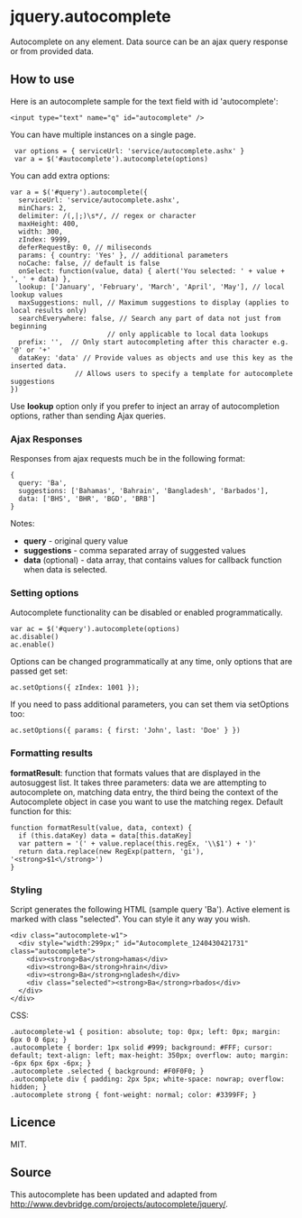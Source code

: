 jquery.autocomplete
===================

Autocomplete on any element. Data source can be an ajax query response or from provided data. 

## How to use

Here is an autocomplete sample for the text field with id 'autocomplete':

    <input type="text" name="q" id="autocomplete" />
  
You can have multiple instances on a single page.

     var options = { serviceUrl: 'service/autocomplete.ashx' }
     var a = $('#autocomplete').autocomplete(options)

You can add extra options:

    var a = $('#query').autocomplete({
      serviceUrl: 'service/autocomplete.ashx',
      minChars: 2,
      delimiter: /(,|;)\s*/, // regex or character
      maxHeight: 400,
      width: 300, 
      zIndex: 9999,
      deferRequestBy: 0, // miliseconds
      params: { country: 'Yes' }, // additional parameters
      noCache: false, // default is false
      onSelect: function(value, data) { alert('You selected: ' + value + ', ' + data) },
      lookup: ['January', 'February', 'March', 'April', 'May'], // local lookup values
      maxSuggestions: null, // Maximum suggestions to display (applies to local results only)
      searchEverywhere: false, // Search any part of data not just from beginning
                            // only applicable to local data lookups
      prefix: '',  // Only start autocompleting after this character e.g. '@' or '+'
      dataKey: 'data' // Provide values as objects and use this key as the inserted data.
                    // Allows users to specify a template for autocomplete suggestions
    })
  
Use **lookup** option only if you prefer to inject an array of autocompletion options, rather than sending Ajax queries.

### Ajax Responses

Responses from ajax requests much be in the following format:

    {
      query: 'Ba',
      suggestions: ['Bahamas', 'Bahrain', 'Bangladesh', 'Barbados'],
      data: ['BHS', 'BHR', 'BGD', 'BRB']
    }

Notes:

* __query__ - original query value
* __suggestions__ - comma separated array of suggested values
* __data__ (optional) - data array, that contains values for callback function when data is selected.

### Setting options

Autocomplete functionality can be disabled or enabled programmatically.

    var ac = $('#query').autocomplete(options)
    ac.disable()
    ac.enable()
  
Options can be changed programmatically at any time, only options that are passed get set:

    ac.setOptions({ zIndex: 1001 });

If you need to pass additional parameters, you can set them via setOptions too:

    ac.setOptions({ params: { first: 'John', last: 'Doe' } })

### Formatting results

**formatResult**: function that formats values that are displayed in the autosuggest list. It takes three parameters: data we are attempting to autocomplete on, matching data entry, the third being the context of the Autocomplete object in case you want to use the matching regex. Default function for this:

    function formatResult(value, data, context) {
      if (this.dataKey) data = data[this.dataKey]
      var pattern = '(' + value.replace(this.regEx, '\\$1') + ')'
      return data.replace(new RegExp(pattern, 'gi'), '<strong>$1<\/strong>')
    }

### Styling

Script generates the following HTML (sample query 'Ba'). Active element is marked with class "selected". You can style it any way you wish.

    <div class="autocomplete-w1">
      <div style="width:299px;" id="Autocomplete_1240430421731" class="autocomplete">
        <div><strong>Ba</strong>hamas</div>
        <div><strong>Ba</strong>hrain</div>
        <div><strong>Ba</strong>ngladesh</div>
        <div class="selected"><strong>Ba</strong>rbados</div>
      </div>
    </div>
  
CSS: 

    .autocomplete-w1 { position: absolute; top: 0px; left: 0px; margin: 6px 0 0 6px; }
    .autocomplete { border: 1px solid #999; background: #FFF; cursor: default; text-align: left; max-height: 350px; overflow: auto; margin: -6px 6px 6px -6px; }
    .autocomplete .selected { background: #F0F0F0; }
    .autocomplete div { padding: 2px 5px; white-space: nowrap; overflow: hidden; }
    .autocomplete strong { font-weight: normal; color: #3399FF; }

## Licence 

MIT.

## Source
  
This autocomplete has been updated and adapted from http://www.devbridge.com/projects/autocomplete/jquery/.

